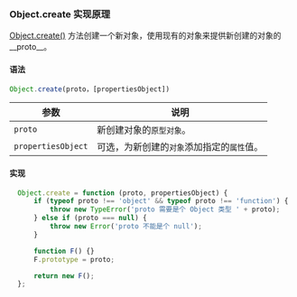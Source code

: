 ### Object.create 实现原理

[Object.create()](https://developer.mozilla.org/zh-CN/docs/Web/JavaScript/Reference/Global_Objects/Object/create) 方法创建一个新对象，使用现有的对象来提供新创建的对象的__proto__。

#### 语法

```js
Object.create(proto，[propertiesObject])
```

| 参数 | 说明 |
| -----| ---- |
| `proto` | 新创建对象的`原型对象`。 |
| `propertiesObject` | 可选，为新创建的`对象`添加指定的`属性`值。 |

#### 实现

```js
  Object.create = function (proto, propertiesObject) {
      if (typeof proto !== 'object' && typeof proto !== 'function') {
          throw new TypeError('proto 需要是个 Object 类型 ' + proto);
      } else if (proto === null) {
          throw new Error('proto 不能是个 null');
      }

      function F() {}
      F.prototype = proto;

      return new F();
  };
```
